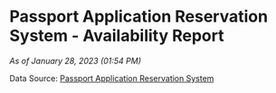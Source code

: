 # Passport Application Reservation System - Availability Report

*As of January 28, 2023 (01:54 PM)*

Data Source: [Passport Application Reservation System](https://eservices.immigration.gov.lk:8443/appointment/pages/reservationApplication.xhtml)